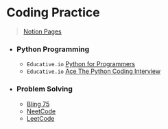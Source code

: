 # Coding Practice
> [Notion Pages](https://yylou.notion.site/CODING-eef2bf79104b44709c56f0bedea8d9f5)

* ### Python Programming
    * ```Educative.io``` [Python for Programmers](https://www.educative.io/path/python-for-programmers)
    * ```Educative.io``` [Ace The Python Coding Interview](https://www.educative.io/path/ace-python-coding-interview)

* ### Problem Solving
    * [Bling 75](https://www.techinterviewhandbook.org/best-practice-questions/)
    * [NeetCode](https://neetcode.io/roadmap)
    * [LeetCode](https://leetcode.com/problemset/all/)

<br />

